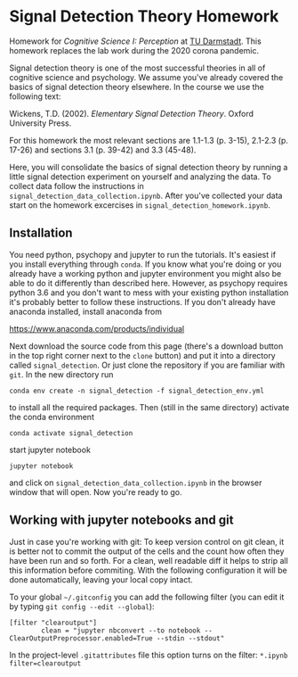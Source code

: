 # Signal Detection Theory Homework

Homework for *Cognitive Science I: Perception* at [TU Darmstadt](https://www.tu-darmstadt.de/cogsci/studying_cogsci/index.en.jsp). This homework replaces the lab work during the 2020 corona pandemic. 

Signal detection theory is one of the most successful theories in all of cognitive science and psychology. We assume you've already covered the basics of signal detection theory elsewhere. In the course we use the following text:

Wickens, T.D. (2002). *Elementary Signal Detection Theory*. Oxford University Press.  

For this homework the most relevant sections are 1.1-1.3 (p. 3-15), 2.1-2.3 (p. 17-26) and sections 3.1 (p. 39-42) and 3.3 (45-48).

Here, you will consolidate the basics of signal detection theory by running a little signal detection experiment on yourself and analyzing the data. To collect data follow the instructions in `signal_detection_data_collection.ipynb`. After you've collected your data start on the homework excercises in `signal_detection_homework.ipynb`.

## Installation

You need python, psychopy and jupyter to run the tutorials. It's easiest if you install everything through `conda`. If you know what you're doing or you already have a working python and jupyter environment you might also be able to do it differently than described here. However, as psychopy requires python 3.6 and you don't want to mess with your existing python installation it's probably better to follow these instructions. If you don't already have anaconda installed, install anaconda from

https://www.anaconda.com/products/individual

Next download the source code from this page (there's a download button in the top right corner next to the `clone` button) and put it into a directory called `signal_detection`. Or just clone the repository if you are familiar with `git`. In the new directory run

```
conda env create -n signal_detection -f signal_detection_env.yml
```

to install all the required packages. Then (still in the same directory) activate the conda environment

```
conda activate signal_detection
```

start jupyter notebook

```
jupyter notebook
```

and click on `signal_detection_data_collection.ipynb` in the browser window that will open. Now you're ready to go.


## Working with jupyter notebooks and git

Just in case you're working with git: To keep version control on git clean, it is better not to commit the output of the cells and the count how often they have been run and so forth.
For a clean, well readable diff it helps to strip all this information before commiting.
With the following configuration it will be done automatically, leaving your local copy intact.

To your global `~/.gitconfig` you can add the following filter (you can edit it by typing `git config --edit --global`):

```
[filter "clearoutput"]
        clean = "jupyter nbconvert --to notebook --ClearOutputPreprocessor.enabled=True --stdin --stdout"
```

In the project-level `.gitattributes` file this option turns on the filter: `*.ipynb filter=clearoutput`
